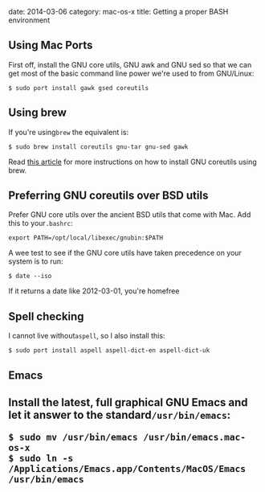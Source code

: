 date:    2014-03-06
category: mac-os-x
title: Getting a proper BASH environment
## Using Mac Ports

First off, install the GNU core utils, GNU awk and GNU sed so
that we can get most of the basic command line power we're
used to from GNU/Linux:

    $ sudo port install gawk gsed coreutils

## Using brew

If you're using```brew``` the equivalent is:

    $ sudo brew install coreutils gnu-tar gnu-sed gawk


Read <a
href="http://apple.stackexchange.com/questions/69223/how-to-replace-mac-os-x-utilities-with-gnu-core-utilities">this
article</a> for more instructions on how to install GNU
coreutils using brew.

## Preferring GNU coreutils over BSD utils

Prefer GNU core utils over the ancient BSD utils that come
with Mac. Add this to your```.bashrc```:

    export PATH=/opt/local/libexec/gnubin:$PATH


A wee test to see if the GNU core utils have taken precedence
on your system is to run:

    $ date --iso


If it returns a date like 2012-03-01, you're homefree

## Spell checking

I cannot live without```aspell```, so I also install
this:

    $ sudo port install aspell aspell-dict-en aspell-dict-uk

<h2>Emacs<h2>

Install the latest, full graphical GNU Emacs and let it answer
to the standard```/usr/bin/emacs```:

    $ sudo mv /usr/bin/emacs /usr/bin/emacs.mac-os-x
    $ sudo ln -s /Applications/Emacs.app/Contents/MacOS/Emacs /usr/bin/emacs

